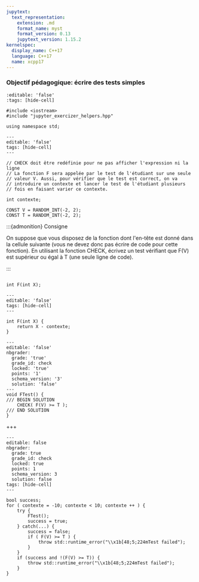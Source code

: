 ```yaml
---
jupytext:
  text_representation:
    extension: .md
    format_name: myst
    format_version: 0.13
    jupytext_version: 1.15.2
kernelspec:
  display_name: C++17
  language: C++17
  name: xcpp17
---
```


### Objectif pédagogique: écrire des tests simples

```{code-cell}
:editable: 'false'
:tags: [hide-cell]

#include <iostream>
#include "jupyter_exercizer_helpers.hpp"

using namespace std;
```

```{code-cell}
---
editable: 'false'
tags: [hide-cell]
---

// CHECK doit être redéfinie pour ne pas afficher l'expression ni la ligne
// La fonction F sera appelée par le test de l'étudiant sur une seule
// valeur V. Aussi, pour vérifier que le test est correct, on va
// introduire un contexte et lancer le test de l'étudiant plusieurs
// fois en faisant varier ce contexte.

int contexte;

CONST V = RANDOM_INT(-2, 2);
CONST T = RANDOM_INT(-2, 2);
```

:::{admonition} Consigne

On suppose que vous disposez de la fonction dont l'en-tête est donné
dans la cellule suivante (vous ne devez donc pas écrire de code pour cette fonction).
En utilisant la fonction CHECK, écrivez un test vérifiant
que F(V) est supérieur ou égal à T (une seule ligne de code).

:::


```{code-cell}

int F(int X);
```

```{code-cell}
---
editable: 'false'
tags: [hide-cell]
---

int F(int X) {
    return X - contexte;
}
```


```{code-cell}
---
editable: 'false'
nbgrader:
  grade: 'true'
  grade_id: check
  locked: 'true'
  points: '1'
  schema_version: '3'
  solution: 'false'
---
void FTest() {
/// BEGIN SOLUTION
    CHECK( F(V) >= T );
/// END SOLUTION
}
```

+++

```{code-cell}
---
editable: false
nbgrader:
  grade: true
  grade_id: check
  locked: true
  points: 1
  schema_version: 3
  solution: false
tags: [hide-cell]
---

bool success;
for ( contexte = -10; contexte < 10; contexte ++ ) {
    try {
        FTest();
        success = true;
    } catch(...) {
        success = false;
        if ( F(V) >= T ) {
            throw std::runtime_error("\\x1b[48;5;224mTest failed");
        }
    }
    if (success and !(F(V) >= T)) {
        throw std::runtime_error("\\x1b[48;5;224mTest failed");
    }
}
```